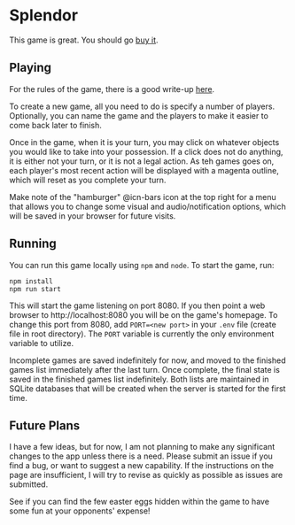 # Splendor

This game is great.  You should go [buy it](https://www.amazon.com/Asmodee-SPL01-Splendor/dp/B00IZEUFIA/ref=sr_1_2).

## Playing

For the rules of the game, there is a good write-up [here](https://www.ultraboardgames.com/splendor/game-rules.php).

To create a new game, all you need to do is specify a number of players.  Optionally, you can name the game and the players to make it easier to come back later to finish.

Once in the game, when it is your turn, you may click on whatever objects you would like to take into your possession.  If a click does not do anything, it is either not your turn, or it is not a legal action.  As teh games goes on, each player's most recent action will be displayed with a magenta outline, which will reset as you complete your turn.

Make note of the "hamburger" @icn-bars icon at the top right for a menu that allows you to change some visual and audio/notification options, which will be saved in your browser for future visits.

## Running
You can run this game locally using `npm` and `node`.  To start the game, run:

```
npm install
npm run start
```

This will start the game listening on port 8080. If you then point a web browser to http://localhost:8080 you will be on the game's homepage. To change this port from 8080, add `PORT=<new port>` in your `.env` file (create file in root directory).  The `PORT` variable is currently the only environment variable to utilize.

Incomplete games are saved indefinitely for now, and moved to the finished games list immediately after the last turn.  Once complete, the final state is saved in the finished games list indefinitely.  Both lists are maintained in SQLite databases that will be created when the server is started for the first time.

## Future Plans

I have a few ideas, but for now, I am not planning to make any significant changes to the app unless there is a need.  Please submit an issue if you find a bug, or want to suggest a new capability.  If the instructions on the page are insufficient, I will try to revise as quickly as possible as issues are submitted.

See if you can find the few easter eggs hidden within the game to have some fun at your opponents' expense!
